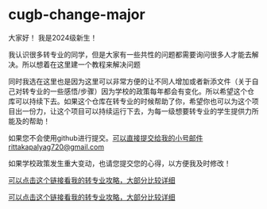 # cugb-change-major

大家好！ 我是2024级新生！

我认识很多转专业的同学，但是大家有一些共性的问题都需要询问很多人才能去解决。所以想着在这里建一个教程来解决问题

同时我选在这里也是因为这里可以非常方便的让不同人增加或者新添文件（关于自己对转专业的一些感悟/步骤）因为学校的政策每年都会有变化。所以希望这个仓库可以持续下去。如果这个仓库在转专业的时候帮助了你，希望你也可以为这个项目出一份力，让这个项目可以持续运行下去，为每一级想要转专业的学生提供力所能及的帮助！

如果您不会使用github进行提交。可以直接提交给我的小号邮件rittakapalyag720@gmail.com

如果学校政策发生重大变动，也请您提交您的心得，以方便我及时修改！

 [可以点击这个链接看我的转专业攻略，大部分比较详细](以我转信息工程的人工智能专业为例子（大部分问题可以来这里看）.md) 

 [可以点击这个链接看我的转专业攻略，大部分比较详细](信息工程院（大部分问题都可以来这里看）) 
